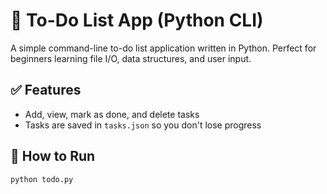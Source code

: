 # 📝 To-Do List App (Python CLI)

A simple command-line to-do list application written in Python. Perfect for beginners learning file I/O, data structures, and user input.

## ✅ Features
- Add, view, mark as done, and delete tasks
- Tasks are saved in `tasks.json` so you don't lose progress

## 🚀 How to Run

```bash
python todo.py
